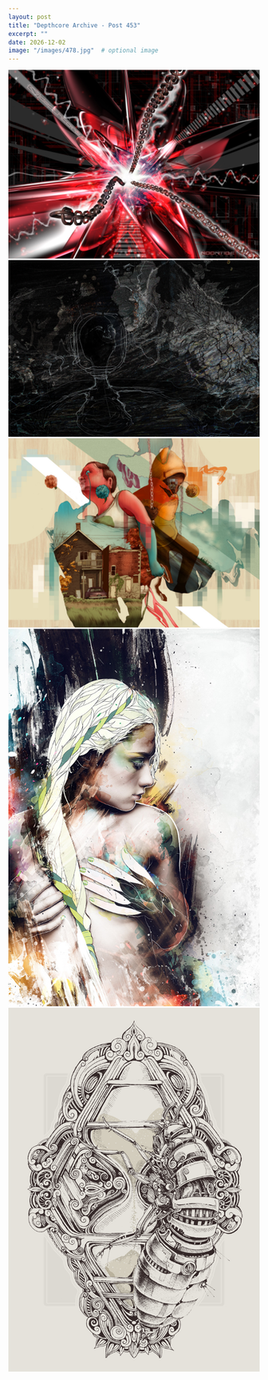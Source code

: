 ```yaml
---
layout: post
title: "Depthcore Archive - Post 453"
excerpt: ""
date: 2026-12-02
image: "/images/478.jpg"  # optional image
---
```


<img src="/images/478.jpg">
<img src="/images/4780_one_moment.jpg" alt="4780_one_moment.jpg"/>
<img src="/images/4781_habit_walk.jpg" alt="4781_habit_walk.jpg"/>
<img src="/images/4782_sink.jpg" alt="4782_sink.jpg"/>
<img src="/images/4784_time_(flies).jpg" alt="4784_time_(flies).jpg"/>
